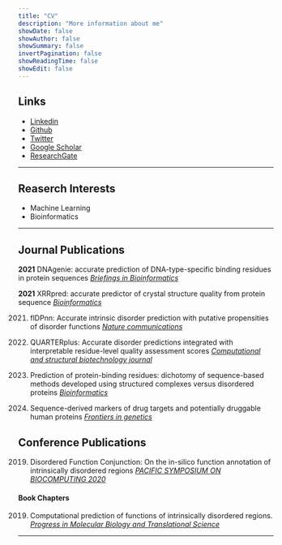 ```yaml
---
title: "CV"
description: "More information about me"
showDate: false
showAuthor: false
showSummary: false
invertPagination: false
showReadingTime: false
showEdit: false
---
```

## Links

- [Linkedin](https://www.linkedin.com/in/sina-ghadermarzi/)
- [Github](https://github.com/sinaghadermarzi)
- [Twitter](https://twitter.com/GhadermarziSina)
- [Google Scholar](https://scholar.google.com/citations?user=AcpzHc8AAAAJ&hl=en)
- [ResearchGate](https://www.researchgate.net/profile/Sina-Ghadermarzi-2)

---
## Reaserch Interests
- Machine Learning 
- Bioinformatics

---
## Journal Publications 

**2021** DNAgenie: accurate prediction of DNA-type-specific binding residues in protein sequences
  [_Briefings in Bioinformatics_](https://doi.org/10.1093/bib/bbab336)

**2021** XRRpred: accurate predictor of crystal structure quality from protein sequence
  [_Bioinformatics_](https://doi.org/10.1093/bioinformatics/btab509)

2021. flDPnn: Accurate intrinsic disorder prediction with putative propensities of disorder functions
  [_Nature communications_](https://doi.org/10.1038/s41467-021-24773-7)

2021. QUARTERplus: Accurate disorder predictions integrated with interpretable residue-level quality assessment scores
  [_Computational and structural biotechnology journal_](https://doi.org/10.1016/j.csbj.2021.04.066)

2020. Prediction of protein-binding residues: dichotomy of sequence-based methods developed using structured complexes versus disordered proteins
  [_Bioinformatics_](https://doi.org/10.1093/bioinformatics/btaa573)

2019. Sequence-derived markers of drug targets and potentially druggable human proteins
  [_Frontiers in genetics_](https://doi.org/10.3389/fgene.2019.01075)


## Conference Publications
2019. Disordered Function Conjunction: On the in-silico function annotation of intrinsically disordered regions
  [_PACIFIC SYMPOSIUM ON BIOCOMPUTING 2020_](https://doi.org/10.1142/9789811215636_0016)


#### Book Chapters
2019. Computational prediction of functions of intrinsically disordered regions. 
  [_Progress in Molecular Biology and Translational Science_](https://doi.org/10.1016/bs.pmbts.2019.04.006)





---

